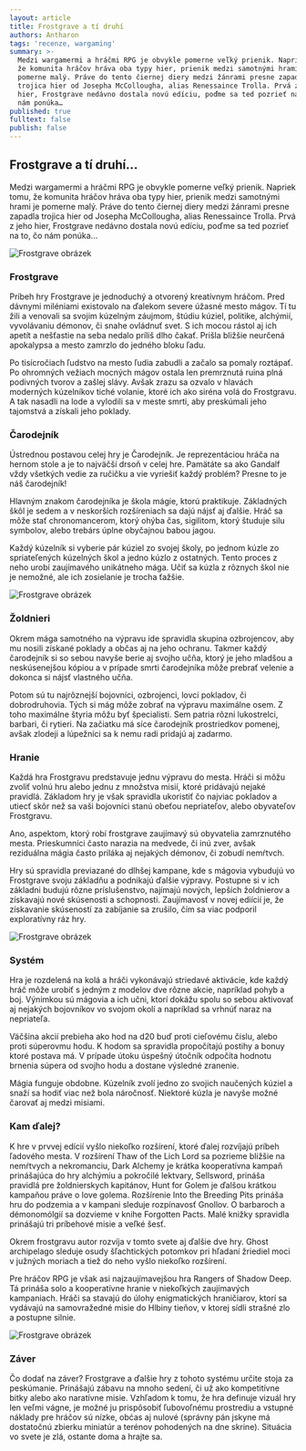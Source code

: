 ```yaml
---
layout: article
title: Frostgrave a tí druhí
authors: Antharon
tags: 'recenze, wargaming'
summary: >-
  Medzi wargamermi a hráčmi RPG je obvykle pomerne veľký prienik. Napriek tomu,
  že komunita hráčov hráva oba typy hier, prienik medzi samotnými hrami je
  pomerne malý. Práve do tento čiernej diery medzi žánrami presne zapadla
  trojica hier od Josepha McCollougha, alias Renessaince Trolla. Prvá z jeho
  hier, Frostgrave nedávno dostala novú edíciu, poďme sa ted pozrieť na to, čo
  nám ponúka…
published: true
fulltext: false
publish: false
---
```


## Frostgrave a tí druhí...

Medzi wargamermi a hráčmi RPG je obvykle pomerne veľký prienik. Napriek tomu, že komunita hráčov hráva oba typy hier, prienik medzi samotnými hrami je pomerne malý. Práve do tento čiernej diery medzi žánrami presne zapadla trojica hier od Josepha McCollougha, alias Renessaince Trolla. Prvá z jeho hier, Frostgrave nedávno dostala novú edíciu, poďme sa ted pozrieť na to, čo nám ponúka... 

![Frostgrave obrázek]({{site.baseurl}}/77/frostgrave03.jpg)

### Frostgrave
Príbeh hry Frostgrave je jednoduchý a otvorený kreatívnym hráčom. Pred dávnymi miléniami existovalo na ďalekom severe úžasné mesto mágov. Tí tu žili a venovali sa svojim kúzelným záujmom, štúdiu kúziel, politike, alchýmií, vyvolávaniu démonov, či snahe ovládnuť svet. S ich mocou rástol aj ich apetít a nešťastie na seba nedalo príliš dlho čakať. Prišla bližšie neurčená apokalypsa a mesto zamrzlo do jedného bloku ľadu. 

Po tisícročiach ľudstvo na mesto ľudia zabudli a začalo sa pomaly roztápať. Po ohromných vežiach mocných mágov ostala len premrznutá ruina plná podivných tvorov a zašlej slávy. Avšak zrazu sa ozvalo v hlavách moderných kúzelníkov tiché volanie, ktoré ich ako siréna volá do Frostgravu. A tak nasadli na lode a vylodili sa v meste smrti, aby preskúmali jeho tajomstvá a získali jeho poklady. 

### Čarodejník
Ústrednou postavou celej hry je Čarodejník. Je reprezentáciou hráča na hernom stole a je to najväčší drsoň v celej hre. Pamätáte sa ako Gandalf vždy všetkých vedie za ručičku a vie vyriešiť každý problém? Presne to je náš čarodejník! 

Hlavným znakom čarodejníka je škola mágie, ktorú praktikuje. Základných škôl je sedem a v neskorších rozšíreniach sa dajú nájsť aj ďalšie. Hráč sa môže stať chronomancerom, ktorý ohýba čas, sigilitom, ktorý študuje silu symbolov, alebo trebárs úplne obyčajnou babou jagou. 

Každý kúzelník si vyberie pár kúziel zo svojej školy, po jednom kúzle zo spriateľených kúzelných škol a jedno kúzlo z ostatných. Tento proces z neho urobí zaujímavého unikátneho mága. Učiť sa kúzla z rôznych škol nie je nemožné, ale ich zosielanie je trocha ťažšie. 

![Frostgrave obrázek]({{site.baseurl}}/77/frostgrave02.jpg)

### Žoldnieri
Okrem mága samotného na výpravu ide spravidla skupina ozbrojencov, aby mu nosili získané poklady a občas aj na jeho ochranu. Takmer každý čarodejník si so sebou navyše berie aj svojho učňa, ktorý je jeho mladšou a neskúsenejšou kópiou a v prípade smrti čarodejníka môže prebrať velenie a dokonca si nájsť vlastného učňa. 

Potom sú tu najrôznejší bojovníci, ozbrojenci, lovci pokladov, či dobrodruhovia. Tých si mág môže zobrať na výpravu maximálne osem. Z toho maximálne štyria môžu byť špecialisti. Sem patria rôzni lukostrelci, barbari, či rytieri. Na začiatku má síce čarodejník prostriedkov pomenej, avšak zlodeji a lúpežníci sa k nemu radi pridajú aj zadarmo. 

### Hranie
Každá hra Frostgravu predstavuje jednu výpravu do mesta. Hráči si môžu zvoliť volnú hru alebo jednu z množstva misií, ktoré pridávajú nejaké pravidlá. Základom hry je však spravidla ukoristiť čo najviac pokladov a utiecť skôr než sa vaši bojovníci stanú obeťou nepriateľov, alebo obyvateľov Frostgravu. 

Ano, aspektom, ktorý robí frostgrave zaujímavý sú obyvatelia zamrznutého mesta. Prieskumníci často narazia na medvede, či inú zver, avšak reziduálna mágia často priláka aj nejakých démonov, či zobudí nemŕtvch. 

Hry sú spravidla previazané do dlhšej kampane, kde s mágovia vybudujú vo Frostgrave svoju základňu a podnikajú ďalšie výpravy. Postupne si v ich základni budujú rôzne príslušenstvo, najímajú nových, lepších žoldnierov a získavajú nové skúsenosti a schopnosti. Zaujímavosť v novej ediícií je, že získavanie skúseností za zabíjanie sa zrušilo, čím sa viac podporil exploratívny ráz hry. 

![Frostgrave obrázek]({{site.baseurl}}/77/frostgrave04.jpg)

### Systém 
Hra je rozdelená na kolá a hráči vykonávajú striedavé aktivácie, kde každý hráč môže urobiť s jedným z modelov dve rôzne akcie, napríklad pohyb a boj. Výnimkou sú mágovia a ich učni, ktorí dokážu spolu so sebou aktivovať aj nejakých bojovníkov vo svojom okolí a napríklad sa vrhnúť naraz na nepriateľa. 

Väčšina akcií prebieha ako hod na d20 buď proti cieľovému čislu, alebo proti súperovmu hodu. K hodom sa spravidla propočítajú postihy a bonuy ktoré postava má. V prípade útoku úspešný útočník odpočíta hodnotu brnenia súpera od svojho hodu a dostane výsledné zranenie. 

Mágia funguje obdobne. Kúzelník zvolí jedno zo svojich naučených kúziel a snaží sa hodiť viac než bola náročnosť. Niektoré kúzla je navyše možné čarovať aj medzi misiami. 

### Kam ďalej?
K hre v prvvej edícií vyšlo niekoľko rozšírení, ktoré ďalej rozvíjajú príbeh ľadového mesta. V rozšírení Thaw of the Lich Lord sa pozrieme bližšie na nemŕtvych a nekromanciu, Dark Alchemy je krátka kooperatívna kampaň prinášajúca do hry alchýmiu a pokročilé lektvary, Sellsword, prináša pravidlá pre žoldnierskych kapitánov, Hunt for Golem je ďalšou krátkou kampaňou práve o love golema. Rozšírenie Into the Breeding Pits prináša hru do podzemia a v kampani sleduje rozpínavosť Gnollov. O barbaroch a démonomólgií sa dozvieme v knihe Forgotten Pacts. Malé knižky spravidla prinášajú tri príbehové misie a veľké šesť. 

Okrem frostgravu autor rozvíja v tomto svete aj ďalšie dve hry. Ghost archipelago sleduje osudy šľachtických potomkov pri hľadaní žriediel moci v južných moriach a tiež do neho vyšlo niekoľko rozšírení. 

Pre hráčov RPG je však asi najzaujímavejšou hra Rangers of Shadow Deep. Tá prináša solo a kooperatívne hranie v niekoľkých zaujímavých kampaniach. Hráči sa stavajú do úlohy enigmatických hraničiarov, ktorí sa vydávajú na samovražedné misie do Hlbiny tieňov, v ktorej sídli strašné zlo a postupne silnie. 

![Frostgrave obrázek]({{site.baseurl}}/77/frostgrave01.jpg)

### Záver
Čo dodať na záver? Frostgrave a ďalšie hry z tohoto systému určite stoja za peskúmanie. Prinášajú zábavu na mnoho sedení, či už ako kompetitívne bitky alebo ako naratívne misie. Vzhľadom k tomu, že hra definuje vizuál hry len veľmi vágne, je možné ju prispôsobiť ľubovoľnému prostrediu a vstupné náklady pre hráčov sú nízke, obćas aj nulové (správny pán jskyne má dostatočnú zbierku miniatúr a terénov pohodených na dne skrine). Situácia vo svete je zlá, ostante doma a hrajte sa.
